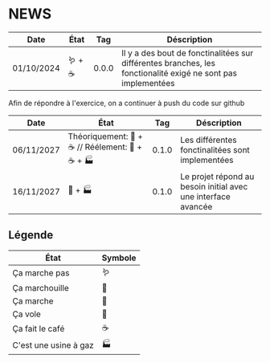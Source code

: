# NEWS

| Date         | État     | Tag         | Déscription |
|---           |---       | ---         | --- 
| 01/10/2024   | 🪱 + ☕ | 0.0.0        | Il y a des bout de fonctinalitées sur différentes branches, les fonctionalité exigé ne sont pas implementées | 

Afin de répondre à l'exercice, on a continuer à push du code sur github

| Date         | État                                               | Tag   | Déscription                                      |
|---           |---                                                 | ---   | ---                                              |
| 06/11/2027   | Théoriquement: 🦄 + ☕ // Réélement: 🦎 + ☕ + 🏭 | 0.1.0 | Les différentes fonctinalitées sont implementées | 
| 16/11/2027   | 🚶 + 🏭                                            | 0.1.0 | Le projet répond au besoin initial avec une interface avancée | 

## Légende

| État                  | Symbole |
|---                    |---      |
| Ça marche pas         | 🪱      |
| Ça marchouille        | 🦎      |
| Ça marche             | 🚶      |
| Ça vole               | 🦄      |
| Ça fait le café       | ☕      |
| C'est une usine à gaz | 🏭      |